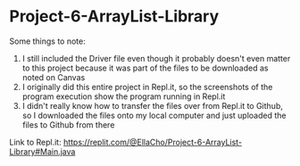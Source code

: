 # Project-6-ArrayList-Library

Some things to note:
1. I still included the Driver file even though it probably doesn't even matter to this project because it was part of the files to be downloaded as noted on Canvas
2. I originally did this entire project in Repl.it, so the screenshots of the program execution show the program running in Repl.it
3. I didn't really know how to transfer the files over from Repl.it to Github, so I downloaded the files onto my local computer and just uploaded the files to Github from there 

Link to Repl.it:
https://replit.com/@EllaCho/Project-6-ArrayList-Library#Main.java
